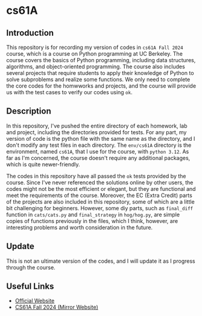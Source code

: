 # cs61A

## Introduction

This repository is for recording my version of codes in `cs61A Fall 2024` course, which is a course on Python programming at UC Berkeley. The course covers the basics of Python programming, including data structures, algorithms, and object-oriented programming. The course also includes several projects that require students to apply their knowledge of Python to solve subproblems and realize some functions. We only need to complete the core codes for the homwworks and projects, and the course will provide us with the test cases to verify our codes using `ok`.

## Description

In this repository, I've pushed the entire directory of each homework, lab and project, including the directories provided for tests. For any part, my version of code is the python file with the same name as the directory, and I don't modify any test files in each directory. The `env/cs61A` directory is the environment, named `cs61A`, that I use for the course, with `python 3.12`. As far as I'm concerned, the course doesn't require any additional packages, which is quite newer-friendly. 

The codes in this repository have all passed the `ok` tests provided by the course. Since I've never referenced the solutions online by other users, the codes might not be the most efficient or elegant, but they are functional and meet the requirements of the course. Moreover, the EC (Extra Credit) parts of the projects are also included in this repository, some of which are a little bit challenging for beginners. However, some diy parts, such as `final_diff` function in `cats/cats.py` and `final_strategy` in `hog/hog.py`, are simple copies of functions previously in the files, which I think, however, are interesting problems and worth consideration in the future.

## Update

This is not an ultimate version of the codes, and I will update it as I progress through the course.

## Useful Links

- [Official Website](https://cs61a.org/)
- [CS61A Fall 2024 (Mirror Website)](https://insideempire.github.io/CS61A-Website-Archive/)